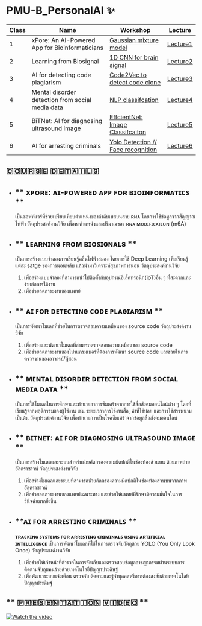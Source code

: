 # PMU-B_PersonalAI ✨

**Class** | **Name** | **Workshop** | **Lecture**
--- | --- | --- | ---
1 | xPore: An AI-Powered App for Bioinformaticians | [Gaussian mixture model](https://github.com/Meaiie/PMU-B_PersonalAI/blob/main/GMM.ipynb) | [Lecture1](https://github.com/Meaiie/PMU-B_PersonalAI/blob/main/xPore%20.pdf)
2 | Learning from Biosignal | [1D CNN for brain signal](https://github.com/Meaiie/PMU-B_PersonalAI/blob/main/PMUB_Personal_AI_Image_classification_EfficientNetB5.ipynb) | [Lecture2](https://github.com/Meaiie/PMU-B_PersonalAI/blob/main/L_BitNET.pdf)
3 | AI for detecting code plagiarism | [Code2Vec to detect code clone](https://github.com/Meaiie/PMU-B_PersonalAI/blob/main/PMU_B_CodingAI_CodeCloneDetection_Workshop.ipynb) | [Lecture3](https://github.com/Meaiie/PMU-B_PersonalAI/blob/main/Codeclone.pdf)
4 | Mental disorder detection from social media data | [NLP classifcation](https://github.com/Meaiie/PMU-B_PersonalAI/blob/main/Social_E_san_coding.ipynb) | [Lecture4](https://github.com/Meaiie/PMU-B_PersonalAI/blob/main/Social_NLP.pdf)
5 | BiTNet: AI for diagnosing ultrasound image | [EffcientNet: Image Classifcaiton](https://github.com/Meaiie/PMU-B_PersonalAI/blob/main/PMUB_Personal_AI_Image_classification_EfficientNetB5.ipynb) | [Lecture5](https://github.com/Meaiie/PMU-B_PersonalAI/blob/main/L_BitNET.pdf)
6 | AI for arresting criminals | [Yolo Detection // Face recognition](https://github.com/Meaiie/PMU-B_PersonalAI/blob/main/ObjectDetection.pdf) | [Lecture6](https://github.com/Meaiie/PMU-B_PersonalAI/commit/fca4da56a4f08d017b25f5d93234697050ad134d)

## **🇨​​🇴​​🇺​​🇷​​🇸​​🇪​ ​🇩​​🇪​​🇹​​🇦​​🇮​​🇱​​🇸​**
  * ## ** xᴘᴏʀᴇ: ᴀɪ-ᴘᴏᴡᴇʀᴇᴅ ᴀᴘᴘ ꜰᴏʀ ʙɪᴏɪɴꜰᴏʀᴍᴀᴛɪᴄꜱ **
    เป็นซอฟท์แวร์ที่ช่วยเปรียบเทียบตำแหน่งของลำดับเบสบนสาย ʀɴᴀ โดยการใช้ข้อมูลจากสัญญาณไฟฟ้า
       วัตถุประสงค์งานวิจัย
       เพื่อหาตำแหน่งและปริมาณของ ʀɴᴀ ᴍᴏᴅɪꜰɪᴄᴀᴛɪᴏɴ (m6A)


 * ## ** ʟᴇᴀʀɴɪɴɢ ꜰʀᴏᴍ ʙɪᴏꜱɪɢɴᴀʟs **
      เป็นการสร้างแบบจำลองการเรียนรู้คลื่นไฟฟ้าสมอง โดยการใช้ Deep Learning เพื่อเรียนรู้แต่ละ satge ของการนอนหลับ แล้วนำมาวิเคราะห์สุขภาพการนอน
      วัตถุประสงค์งานวิจัย
    1. เพื่อสร้างแบบจำลองที่สามารถนำไปติดตั้งกับอุปกรณ์อิเล็คทรอนิก(ioT)อื่น ๆ ที่สะดวกและง่ายต่อการใช้งาน
    2. เพื่อช่วยลดภาระงานของแพทย์


  * ## ** ᴀɪ ꜰᴏʀ ᴅᴇᴛᴇᴄᴛɪɴɢ ᴄᴏᴅᴇ ᴘʟᴀɢɪᴀʀɪꜱᴍ **
      เป็นการพัฒนาโมเดลที่ช่วยในการตรวจสอบความเหมือนของ source code
      วัตถุประสงค์งานวิจัย
    1. เพื่อสร้างและพัฒนาโมเดลที่สามารถตรวจสอบความเหมือนของ source code
    2. เพื่อช่วยลดภาระงานของโปรแกรมเมอร์ที่ต้องการพัฒนา source code และช่วยในการตรวจงานของอาจารย์/ผู้สอน


  * ## ** ᴍᴇɴᴛᴀʟ ᴅɪꜱᴏʀᴅᴇʀ ᴅᴇᴛᴇᴄᴛɪᴏɴ ꜰʀᴏᴍ ꜱᴏᴄɪᴀʟ ᴍᴇᴅɪᴀ ᴅᴀᴛᴀ **
      เป็นการใช้โมเดลในการศึกษาและทำนายอาการซึมเศร้าจากการใช้สื่อสังคมออนไลน์ต่าง ๆ โดยที่เรียนรู้จากพฤติกรรมของผู้ใช้งาน เช่น ระยะเวลาการใช้งานสื่อ, คำที่ใช้บ่อย และการใช้สรรพนาม เป็นต้น
      วัตถุประสงค์งานวิจัย
      เพื่อทำนายการเป็นโรคซึมเศร้าจากข้อมูลสื่อสังคมออนไลน์


  * ## ** ʙɪᴛɴᴇᴛ: ᴀɪ ꜰᴏʀ ᴅɪᴀɢɴᴏꜱɪɴɢ ᴜʟᴛʀᴀꜱᴏᴜɴᴅ ɪᴍᴀɢᴇ **
      เป็นการสร้างโมเดลและระบบสำหรับช่วยคัดกรองความผิดปกติในช่องท้องส่วนบน ด้วยภาพถ่ายอัลตราซาวน์
      วัตถุประสงค์งานวิจัย
    1. เพื่อสร้างโมเดลและระบบที่สามารถช่วยคัดกรองความผิดปกติในช่องท้องส่วนบนจากภาพอัลตราซาวน์
    2. เพื่อช่วยลดภาระงานของแพทย์เฉพาะทาง และช่วยให้แพทย์ที่รักษามีความมั่นใจในการวินิจฉัยมากยิ่งขึ้น


  * ## **ᴀɪ ꜰᴏʀ ᴀʀʀᴇꜱᴛɪɴɢ ᴄʀɪᴍɪɴᴀʟꜱ **
      **ᴛʀᴀᴄᴋɪɴɢ ꜱʏꜱᴛᴇᴍꜱ ꜰᴏʀ ᴀʀʀᴇꜱᴛɪɴɢ ᴄʀɪᴍɪɴᴀʟꜱ ᴜꜱɪɴɢ ᴀʀᴛɪꜰɪᴄɪᴀʟ ɪɴᴛᴇʟʟɪɢᴇɴᴄᴇ**
      เป็นการพัฒนาโมเดลที่ใช้ในการตรวจจับวัตถุด้วย YOLO (You Only Look Once)
      วัตถุประสงค์งานวิจัย
    1. เพื่อช่วยให้เจ้าหน้าที่ตำรวจในการจัดเก็บและตรวจสอบข้อมูลอาชญากรรมผ่านระบบการติดตามจับกุมคนร้ายด้วยเทคโนโลยีปัญญาประดิษฐ์
    2. เพื่อพัฒนาระบบแจ้งเตือน ตรวจจับ ติดตามและรู้จำบุคคลหรือรถต้องสงสัยด้วยเทคโนโลยีปัญญาประดิษฐ์

## ** 🇵​​🇷​​🇪​​🇸​​🇪​​🇳​​🇹​​🇦​​🇹​​🇮​​🇴​​🇳​ ​🇻​​🇮​​🇩​​🇪​​🇴​ **
[![Watch the video](http://img.youtube.com/vi/1Rm5qEBoEYU/hqdefault.jpg)](https://youtu.be/1Rm5qEBoEYU)
